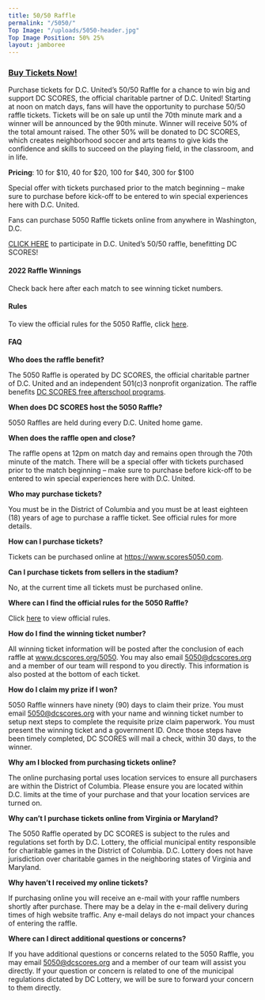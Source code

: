 ```yaml
---
title: 50/50 Raffle
permalink: "/5050/"
Top Image: "/uploads/5050-header.jpg"
Top Image Position: 50% 25%
layout: jamboree
---
```


### <a href="https://link.dcscores.org/5050" target="_blank">Buy Tickets Now!</a>

Purchase tickets for D.C. United’s 50/50 Raffle for a chance to win big and support DC SCORES, the official charitable partner of D.C. United! Starting at noon on match days, fans will have the opportunity to purchase 50/50 raffle tickets. Tickets will be on sale up until the 70th minute mark and a winner will be announced by the 90th minute. Winner will receive 50% of the total amount raised. The other 50% will be donated to DC SCORES, which creates neighborhood soccer and arts teams to give kids the confidence and skills to succeed on the playing field, in the classroom, and in life.

**Pricing**: 10 for $10, 40 for $20, 100 for $40, 300 for $100

Special offer with tickets purchased prior to the match beginning – make sure to purchase before kick-off to be entered to win special experiences here with D.C. United.

Fans can purchase 5050 Raffle tickets online from anywhere in Washington, D.C.

<a href="https://link.dcscores.org/5050" target="_blank">CLICK HERE</a> to participate in D.C. United’s 50/50 raffle, benefitting DC SCORES!

#### 2022 Raffle Winnings

Check back here after each match to see winning ticket numbers.

#### Rules

To view the official rules for the 5050 Raffle, click <a href="https://link.dcscores.org/5050rules" target="_blank">here</a>.

#### FAQ

**Who does the raffle benefit?**

The 5050 Raffle is operated by DC SCORES, the official charitable partner of D.C. United and an independent 501(c)3 nonprofit organization. The raffle benefits <a href="https://www.dcscores.org/our-program/program-model/" target="_blank">DC SCORES free afterschool programs</a>.

**When does DC SCORES host the 5050 Raffle?**

5050 Raffles are held during every D.C. United home game.

**When does the raffle open and close?**

The raffle opens at 12pm on match day and remains open through the 70th minute of the match. There will be a special offer with tickets purchased prior to the match beginning – make sure to purchase before kick-off to be entered to win special experiences here with D.C. United.

**Who may purchase tickets?**

You must be in the District of Columbia and you must be at least eighteen (18) years of age to purchase a raffle ticket. See official rules for more details.

**How can I purchase tickets?**

Tickets can be purchased online at <a href="https://www.scores5050.com" target="_blank">https://www.scores5050.com</a>.

**Can I purchase tickets from sellers in the stadium?**

No, at the current time all tickets must be purchased online.

**Where can I find the official rules for the 5050 Raffle?**

Click <a href="https://link.dcscores.org/5050rules" target="_blank">here</a> to view official rules.

**How do I find the winning ticket number?**

All winning ticket information will be posted after the conclusion of each raffle at www.dcscores.org/5050. You may also email 5050@dcscores.org and a member of our team will respond to you directly. This information is also posted at the bottom of each ticket.

**How do I claim my prize if I won?**

5050 Raffle winners have ninety (90) days to claim their prize. You must email 5050@dcscores.org with your name and winning ticket number to setup next steps to complete the requisite prize claim paperwork. You must present the winning ticket and a government ID. Once those steps have been timely completed, DC SCORES will mail a check, within 30 days, to the winner.

**Why am I blocked from purchasing tickets online?**

The online purchasing portal uses location services to ensure all purchasers are within the District of Columbia. Please ensure you are located within D.C. limits at the time of your purchase and that your location services are turned on.

**Why can’t I purchase tickets online from Virginia or Maryland?**

The 5050 Raffle operated by DC SCORES is subject to the rules and regulations set forth by D.C. Lottery, the official municipal entity responsible for charitable games in the District of Columbia. D.C. Lottery does not have jurisdiction over charitable games in the neighboring states of Virginia and Maryland.

**Why haven’t I received my online tickets?**

If purchasing online you will receive an e-mail with your raffle numbers shortly after purchase. There may be a delay in the e-mail delivery during times of high website traffic. Any e-mail delays do not impact your chances of entering the raffle.

**Where can I direct additional questions or concerns?**

If you have additional questions or concerns related to the 5050 Raffle, you may email 5050@dcscores.org and a member of our team will assist you directly. If your question or concern is related to one of the municipal regulations dictated by DC Lottery, we will be sure to forward your concern to them directly.